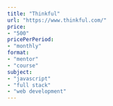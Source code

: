 ```yaml
---
title: "Thinkful"
url: "https://www.thinkful.com/"
price: 
- "500"
pricePerPeriod: 
- "monthly"
format: 
- "mentor"
- "course"
subject: 
- "javascript"
- "full stack"
- "web development"
---
```

